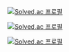 [![Solved.ac 프로필](http://mazassumnida.wtf/api/mini/generate_badge?boj=strawJI)](https://solved.ac/strawji)

[![Solved.ac 프로필](http://mazassumnida.wtf/api/generate_badge?boj=strawJI)](https://solved.ac/strawji)

[![Solved.ac 프로필](http://mazassumnida.wtf/api/v2/generate_badge?boj=strawJI)](https://solved.ac/strawji)
